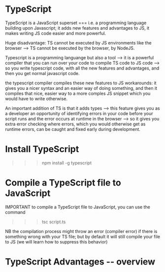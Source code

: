 # TypeScript

TypeScript is a JavaScript superset === i.e. a programming language building upon Javascript; it adds new features and advantages to JS, it makes writing JS code easier and more powerful.

Huge disadvantage: TS cannot be executed by JS environments like the browser --> TS cannot be executed by the browser, by NodeJS.

Typescript is a programming languange but also a tool --> it is a powerful compiler that you can run over your code to compile TS code to JS code --> so you write typescript code, with all the new features and advantages, and then you get normal javascript code.

the typescript compiler compiles these new features to JS workarounds: it gives you a nicer syntax and an easier way of doing something, and then it compiles that nice, easier way to a more comples JS snippet which you would have to write otherwise.

An important addition of TS is that it adds types --> this feature gives you as a developer an opportunity of identifying errors in your code before your script runs and the error occurs at runtime in the browser --> so it gives you extra error checking where errors, which you would otherwise get as runtime errors, can be caught and fixed early during development.

# Install TypeScript
>>> npm install -g typescript

# Compile a TypeScript file to JavaScript
IMPORTANT to compile a TypeScript file to JavaScript, you can use the command
>>> tsc script.ts

NB the compilation process might throw an error (compiler error) if there is something wrong with your TS file; but by default it will still compile your file to JS (we will learn how to suppress this behavior)

# TypeScript Advantages -- overview